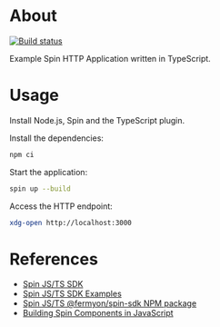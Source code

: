 # About

[![Build status](https://github.com/rgl/spin-http-ts-example/workflows/build/badge.svg)](https://github.com/rgl/spin-http-ts-example/actions?query=workflow%3Abuild)

Example Spin HTTP Application written in TypeScript.

# Usage

Install Node.js, Spin and the TypeScript plugin.

Install the dependencies:

```bash
npm ci
```

Start the application:

```bash
spin up --build
```

Access the HTTP endpoint:

```bash
xdg-open http://localhost:3000
```

# References

* [Spin JS/TS SDK](https://github.com/fermyon/spin-js-sdk)
* [Spin JS/TS SDK Examples](https://github.com/fermyon/spin-js-sdk/tree/main/examples)
* [Spin JS/TS @fermyon/spin-sdk NPM package](https://www.npmjs.com/package/@fermyon/spin-sdk)
* [Building Spin Components in JavaScript](https://developer.fermyon.com/spin/v2/javascript-components)
